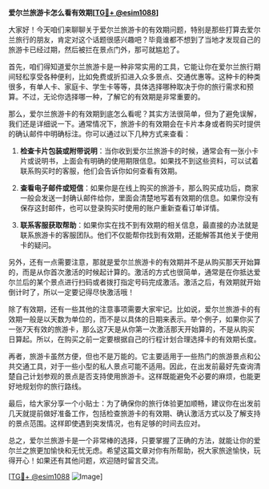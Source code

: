 **爱尔兰旅游卡怎么看有效期[[TG💪+ @esim1088](https://t.me/s/esim1088)]**

大家好！今天咱们来聊聊关于爱尔兰旅游卡的有效期问题，特别是那些打算去爱尔兰旅行的朋友，肯定对这个话题很感兴趣吧？毕竟谁都不想到了当地才发现自己的旅游卡已经过期，然后被拦在景点门外，那可就尴尬了。

首先，咱们得知道爱尔兰旅游卡是一种非常实用的工具，它能让你在爱尔兰旅行期间轻松享受各种便利，比如免费或折扣进入众多景点、交通优惠等。这种卡的种类很多，有单人卡、家庭卡、学生卡等等，具体选择哪种取决于你的旅行需求和预算。不过，无论你选择哪一种，了解它的有效期是非常重要的。

那么，爱尔兰旅游卡的有效期到底怎么看呢？其实方法很简单，但为了避免误解，我们还是详细说一下。通常情况下，旅游卡的有效期会在卡片本身或者购买时提供的确认邮件中明确标注。你可以通过以下几种方式来查看：

1. **检查卡片包装或附带说明**：当你收到爱尔兰旅游卡的时候，通常会有一张小卡片或说明书，上面会有明确的使用期限信息。如果找不到这些资料，可以试着联系购买时的客服，他们会告诉你如何查看有效期。

2. **查看电子邮件或短信**：如果你是在线上购买的旅游卡，那么购买成功后，商家一般会发送一封确认邮件给你，里面会清楚地写着有效期的信息。如果你没有保存这封邮件，也可以登录购买时使用的账户重新查看订单详情。

3. **联系客服获取帮助**：如果你实在找不到有效期的相关信息，最直接的办法就是联系旅游卡的客服团队。他们不仅能帮你找到有效期，还能解答其他关于使用卡的疑问。

另外，还有一点需要注意，那就是爱尔兰旅游卡的有效期并不是从购买那天开始算的，而是从你首次激活的时候起计算的。激活的方式也很简单，通常是在你抵达爱尔兰后的某个景点进行扫码或者拨打指定号码完成激活。激活之后，有效期就开始倒计时了，所以一定要记得尽快激活哦！

除了有效期，还有一些其他的注意事项需要大家牢记。比如说，爱尔兰旅游卡的有效期一般是以天数为单位的，而不是以具体的日期来表示。举个例子，如果你买了一张7天有效的旅游卡，那么这7天是从你第一次激活那天开始算的，不是从购买日算起。所以，在购买之前一定要根据自己的行程计划合理选择卡的有效期长度。

再者，旅游卡虽然方便，但也不是万能的。它主要适用于一些热门的旅游景点和公共交通工具，对于一些小型的私人景点可能不适用。因此，在出发前最好先查询清楚自己计划参观的景点是否支持使用旅游卡。这样既能避免不必要的麻烦，也能更好地规划你的旅行路线。

最后，给大家分享一个小贴士：为了确保你的旅行体验更加顺畅，建议你在出发前几天就提前做好准备工作，包括检查旅游卡的有效期、确认激活方式以及了解支持的景点范围。这样即使遇到突发情况，也有足够的时间去应对。

总之，爱尔兰旅游卡是一个非常棒的选择，只要掌握了正确的方法，就能让你的爱尔兰之旅更加愉快和无忧无虑。希望这篇文章对你有所帮助，祝大家旅途愉快，玩得开心！如果还有其他问题，欢迎随时留言交流。

[[TG💪+ @esim1088](https://t.me/s/esim1088) ![Image](https://i.postimg.cc/4NQfJmqS/Snipaste-2025-05-13-00-14-12.png)]